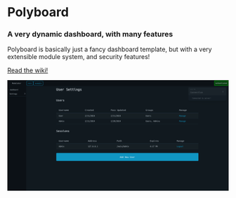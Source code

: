 # Polyboard
 
### A very dynamic dashboard, with many features

Polyboard is basically just a fancy dashboard template, but with a very extensible module system, and security features!

[Read the wiki!](https://github.com/Astatin3/Modulator/wiki)

![alt text](https://raw.githubusercontent.com/Astatin3/images/main/Modulator-1.png)
